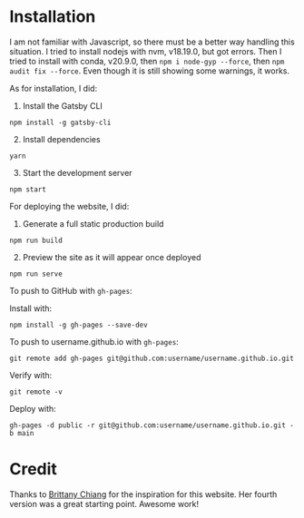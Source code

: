 # Installation

I am not familiar with Javascript, so there must be a better way handling this situation. I tried to install nodejs with nvm, v18.19.0, but got errors. Then I tried to install with conda, v20.9.0, then `npm i node-gyp --force`, then `npm audit fix --force`. Even though it is still showing some warnings, it works.

As for installation, I did:
1. Install the Gatsby CLI
```
npm install -g gatsby-cli
```
2. Install dependencies
```
yarn
```
3. Start the development server
```
npm start
```

For deploying the website, I did:
1. Generate a full static production build
```
npm run build
```
2. Preview the site as it will appear once deployed
```
npm run serve
```

To push to GitHub with `gh-pages`:

Install with:
```
npm install -g gh-pages --save-dev
```


To push to username.github.io with `gh-pages`:
```
git remote add gh-pages git@github.com:username/username.github.io.git
```

Verify with:
```
git remote -v
```

Deploy with:
```
gh-pages -d public -r git@github.com:username/username.github.io.git -b main
```


# Credit
Thanks to [Brittany Chiang](https://brittanychiang.com/) for the inspiration for this website. Her fourth version was a great starting point. Awesome work!
